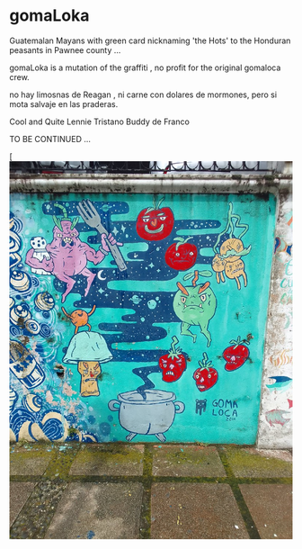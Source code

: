 # gomaLoka

Guatemalan Mayans with green card nicknaming 'the Hots' to the Honduran peasants in Pawnee county ...

gomaLoka is a mutation of the graffiti , no profit for the original gomaloca crew.

no hay limosnas de Reagan , ni carne con dolares de mormones, pero si mota salvaje en las praderas.

Cool and Quite Lennie Tristano Buddy de Franco

TO BE CONTINUED ...

[![Lennie Tristano sextet Wow.... ](https://raw.githubusercontent.com/rgarro/gomaLoka/main/plan.jpg)
